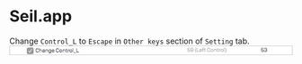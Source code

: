 Seil.app
========

Change `Control_L` to `Escape` in `Other keys` section of `Setting` tab.  
![](./images/seil/control_l.png)
